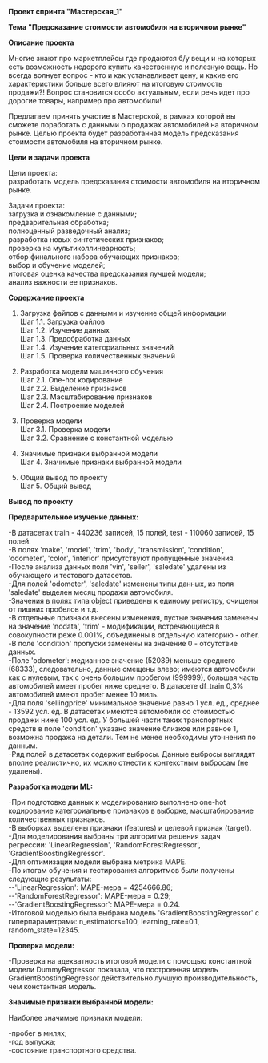 **Проект спринта "Мастерская_1"**

**Тема "Предсказание стоимости автомобиля на вторичном рынке"**

**Описание проекта**

Многие знают про маркетплейсы где продаются б/у вещи и на которых есть возможность недорого купить качественную и полезную вещь. Но всегда волнует вопрос - кто и как устанавливает цену, и какие его характеристики больше всего влияют на итоговую стоимость продажи?! Вопрос становится особо актуальным, если речь идет про дорогие товары, например про автомобили!<br>

Предлагаем принять участие в Мастерской, в рамках которой вы сможете поработать с данными о продажах автомобилей на вторичном рынке. Целью проекта будет разработанная модель предсказания стоимости автомобиля на вторичном рынке.<br>

**Цели и задачи проекта**

Цели проекта:<br>
разработать модель предсказания стоимости автомобиля на вторичном рынке.

Задачи проекта:<br>
загрузка и ознакомление с данными;<br>
предварительная обработка;<br>
полноценный разведочный анализ;<br>
разработка новых синтетических признаков;<br>
проверка на мультиколлинеарность;<br>
отбор финального набора обучающих признаков;<br>
выбор и обучение моделей;<br>
итоговая оценка качества предсказания лучшей модели;<br>
анализ важности ее признаков.

**Содержание проекта**
1. Загрузка файлов с данными и изучение общей информации<br>
Шаг 1.1. Загрузка файлов<br>
Шаг 1.2. Изучение данных<br>
Шаг 1.3. Предобработка данных<br>
Шаг 1.4. Изучение категориальных значений<br>
Шаг 1.5. Проверка количественных значений<br>

2. Разработка модели машинного обучения<br>
Шаг 2.1. One-hot кодирование<br>
Шаг 2.2. Выделение признаков<br>
Шаг 2.3. Масштабирование признаков<br>
Шаг 2.4. Построение моделей<br>

3. Проверка модели<br>
Шаг 3.1. Проверка модели<br>
Шаг 3.2. Сравнение с константной моделью<br>

4. Значимые признаки выбранной модели<br>
Шаг 4. Значимые признаки выбранной модели<br>

5. Общий вывод по проекту<br>
Шаг 5. Общий вывод<br>

**Вывод по проекту**

**Предварительное изучение данных:**

-В датасетах train - 440236 записей, 15 полей, test - 110060 записей, 15 полей.<br>
-В полях 'make', 'model', 'trim', 'body', 'transmission', 'condition', 'odometer', 'color', 'interior' присутствуют пропущенные значения.<br>
-После анализа данных поля 'vin', 'seller', 'saledate' удалены из обучающего и тестового датасетов.<br>
-Для полей 'odometer', 'saledate' изменены типы данных, из поля 'saledate' выделен месяц продажи автомобиля.<br>
-Значения в полях типа object приведены к единому регистру, очищены от лишних пробелов и т.д.<br>
-В отдельные признаки внесены изменения, пустые значения заменены на значение 'nodata', 'trim' - модификации, встречающиеся в совокупности реже 0.001%, объединены в отдельную категорию - other.<br>
-В поле 'condition' пропуски заменены на значение 0 - отсутствие данных.<br>
-Поле 'odometer': медианное значение (52089) меньше среднего (68333), следовательно, данные смещены влево; имеются автомобили как с нулевым, так с очень большим пробегом (999999), большая часть автомобилей имеет пробег ниже среднего. В датасете df_train 0,3% автомобилей имеют пробег менее 10 миль.<br>
-Для поля 'sellingprice' минимальное значение равно 1 усл. ед., среднее - 13592 усл. ед. В датасетах имеются автомобили со стоимостью продажи ниже 100 усл. ед. У большей части таких транспортных средств в поле 'condition' указано значение близкое или равное 1, возможна продажа на детали. Тем не менее необходимы уточнения по данным.<br>
-Ряд полей в датасетах содержит выбросы. Данные выбросы выглядят вполне реалистично, их можно отнести к контекстным выбросам (не удалены).<br>

**Разработка модели ML:**

-При подготовке данных к моделированию выполнено one-hot кодирование категориальные признаков в выборке, масштабирование количественных признаков.<br>
-В выборках выделены признаки (features) и целевой признак (target).<br>
-Для моделирования выбраны три алгоритма решения задач регрессии: 'LinearRegression', 'RandomForestRegressor', 'GradientBoostingRegressor'.<br>
-Для оптимизации модели выбрана метрика MAPE.<br>
-По итогам обучения и тестирования алгоритмов были получены следующие результаты:<br>
--'LinearRegression': MAPE-мера = 4254666.86;<br>
--'RandomForestRegressor': MAPE-мера = 0.29;<br>
--'GradientBoostingRegressor': MAPE-мера = 0.24.<br>
-Итоговой моделью была выбрана модель 'GradientBoostingRegressor' с гиперпараметрами: n_estimators=100, learning_rate=0.1, random_state=12345.<br>

**Проверка модели:**

-Проверка на адекватность итоговой модели с помощью константной модели DummyRegressor показала, что построенная модель GradientBoostingRegressor действительно лучшую производительность, чем константная модель.<br>

**Значимые признаки выбранной модели:**

Наиболее значимые признаки модели:<br>

-пробег в милях;<br>
-год выпуска;<br>
-состояние транспортного средства.
